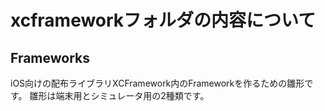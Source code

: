 # xcframeworkフォルダの内容について
## Frameworks

iOS向けの配布ライブラリXCFramework内のFrameworkを作るための雛形です。
雛形は端末用とシミュレータ用の2種類です。

